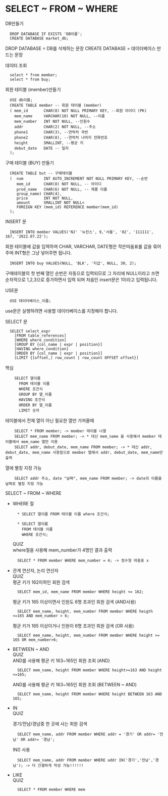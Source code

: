 # SELECT ~ FROM ~ WHERE

<div>

DB만들기

      DROP DATABASE IF EXISTS 'DB이름';
      CREATE DATABASE market_db;

DROP DATABASE = DB를 삭제하는 문장
CREATE DATABASE = 데이터베이스 만드는 문장

데이터 조회

      select * from member;
      select * from buy;


회원 테이블 (member)만들기

      USE db이름;
      CREATE TABLE member -- 회원 테이블 (member)
      ( mem_id       CHAR(8) NOT NULL PRIMARY KEY, --회원 아이디 (PK)
        mem_name     VARCHAR(10) NOT NULL, --이름
        mem_number   INT NOT NULL, --인원수
        addr         CHAR(2) NOT NULL, --주소
        phone1       CHAR(3), --연락처 국번
        phone2       CHAR(8), --연락처 나머지 전화번호
        height       SMALLINT, --평균 키
        debut_date   DATE -- 일자
      );

구매 테이블 (BUY) 만들기

      CREATE TABLE but -- 구매테이블
      (  num         INT AUTO_INCREMENT NOT NULL PRIMARY KEY, --순번
         mem_id      CHAR(8) NOT NULL, -- 아이디
         prod_name   CHAR(6) NOT NULL, -- 제품 이름
         group_name) CHAR(4),
         price       INT NOT NULL,
         amount      SMALLINT NOT NULL<
         FOREIGN KEY (mem_id) REFERENCE member(mem_id)
      );

INSERT 문

      INSERT INTO member VALUES('NJ' '뉴진스', 9,'서울', '02', '111111', 167, '2022.07.22');
회원 테이블에 값을 입력하며 CHAR, VARCHAR, DATE형은 작은따옴표롤 값을 묶어주며 INT형은 그냥 넣어주면 됩니다.

      INSERT INTO buy VALUES(NULL, 'BLK', '지갑', NULL, 30, 2);
구매테이블의 첫 번째 열인 순번은 자동으로 입력되므로 그 자리에 NULL이라고 쓰면 순차적으로 1,2,3으로 증가하면서 입력 되며 처음인 insert문은 1이라고 입력됩니다.

USE문

      USE 데이터베이스_이름;
use문은 실행하려면 사용할 데이터베이스를 지정해야 합니다. 

SELECT 문

      SELECT select_expr
        [FROM table_references]
        [WHERE where_condition]
        [GROUP BY {col_name | expr | position}]
        [HAVING where_condition]
        [ORDER BY {col_name | expr | position}]
        [LIMIT {[offset,] row_count | row_count OFFSET offset}]

핵심

        SELECT 열이름
          FROM 테이블 이름
          WHERE 조건식
          GROUP BY 열_이름
          HAVING 조건식
          ORDER BY 열_이름
          LIMIT 숫자
테이블에서 전체 열이 아닌 필요한 열만 가져올때

        SELECT * FROM member; -> member 테이블 나열
        SELECT mem_name FROM member; -> * 대신 mem_name 을 사용해서 member 테이블에서 mem_name 열만 이용
        SELECT addr, debut_date, mem_name FROM member; -> * 대신 addr, debut_date, mem_name 사용함으로 member 열에서 addr, debut_date, mem_name만 출력
열에 별칭 지정 가능

        SELECT addr 주소, date "날짜", mem_name FROM member; -> date의 이름을 날짜로 별칭 지정 가능

SELECT ~ FROM ~ WHERE

- WHERE 절

        * SELECT 열이름 FROM 테이블 이름 where 조건식;

        * SELECT 열이름
          FROM 테이블 이름
          WHERE 조건식;

  QUIZ<br/>
  where절을 사용해 mem_number가 4명인 결과 출력

        SELECT * FROM member WHERE mem_number = 4; -> 정수형 따옴표 x

- 관계 연산자, 논리 연산자</br>
  QUIZ<br/>
  평균 키가 162이하인 회원 검색

        SELECT mem_id, mem_name FROM member WHERE height <= 162;

  평균 키가 165 이상이면서 인원도 6명 초과인 회원 검색 (AND사용)

        SELECT mem_name, height, mem_number FROM member WHERE heigth <=165 AND mem_number > 6;
  평균 키가 165 이상이거나 인원이 6명 초과인 회원 검색 (OR 사용)

        SELECT mem_name, height, mem_number FROM member WHERE height >= 165 OR mem_number>6;

- BETWEEN ~ AND</br>
  QUIZ </br>
  AND를 사용해 평균 키 163~165인 회원 조회 (AND)

        SELECT mem_name, height FROM member WHERE height>=163 AND height <=165;
  
  AND를 사용해 평균 키 163~165인 회원 조회 (BETWEEN ~ AND)

        SELECT mem_name, height FROM member WHERE height BETWEEN 163 AND 165;

- IN</br>
  QUIZ </br>

  경기/전남/경남중 한 곳에 사는 회원 검색
  
        SELECT mem_name, addr FROM member WHERE addr = '경기' OR addr= '전남' OR addr= '경남';      
  IN() 사용
  
        SELECT mem_name, addr FROM member WHERE addr IN('경기','전남','경남'); -> 더 간결하게 작성 가능!!!!!!
        
- LIKE</br>
  QUIZ </br>

        SELECT * FROM member WHERE mem

</div>
